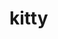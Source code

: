 # kitty
<html>
<head></head>
<body>
<div content="8FC628C9F43D42E2B77C2801518AF2A5C4DC341FB4D049F78E0E0BBE020480E0053B31CFC62A40AF9F5095B2E1935835D94398D441D911AE2098713A195D01310EAAC5E6D8A709B3E69E477D98CFF87235491366E83965CD634F79A34D8123B0672CB2F749096B97384F0C4EBD7B416208B7DDE128FAE79CE635742709EF02D2AF0A3F756C17757A7A03"></div>
</body>
</html>

